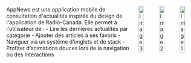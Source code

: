 <div style="display: flex; gap: 10px; justify-content: center;">
  <div style="margin-bottom:20px">
    AppNews est une application mobile de consultation d'actualités inspirée du design de l'application de Radio-Canada. Elle permet à l'utilisateur de :
- Lire les dernières actualités par catégorie
- Ajouter des articles à ses favoris
- Naviguer via un système d’onglets et de stack
- Profiter d’animations douces lors de la navigation ou des interactions
  </div>
  <img src="https://github.com/user-attachments/assets/33e8a328-97de-48d7-b0fb-212f7a35c7c4" alt="Image 3" style="width: 30%; height: auto;"/>
  <img src="https://github.com/user-attachments/assets/58657d52-ef16-429c-8aca-1b13b3a5723f" alt="Image 2" style="width: 30%; height: auto;"/>
  <img src="https://github.com/user-attachments/assets/d3e75420-a82d-4c3d-b4cb-9a7fa62b941f" alt="Image 1" style="width: 30%; height: auto;"/>  
</div>
